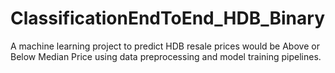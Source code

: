 # ClassificationEndToEnd_HDB_Binary
A machine learning project to predict HDB resale prices would be Above or Below Median Price using data preprocessing and model training pipelines.
